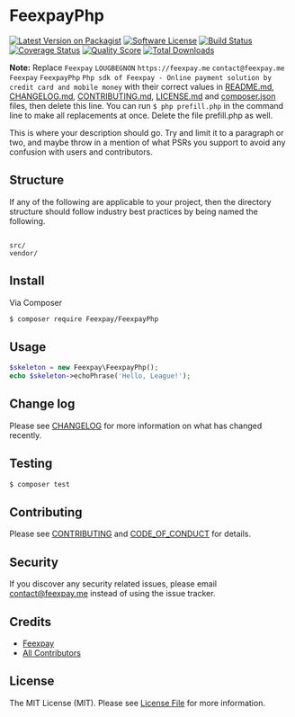 # FeexpayPhp

[![Latest Version on Packagist][ico-version]][link-packagist]
[![Software License][ico-license]](LICENSE.md)
[![Build Status][ico-travis]][link-travis]
[![Coverage Status][ico-scrutinizer]][link-scrutinizer]
[![Quality Score][ico-code-quality]][link-code-quality]
[![Total Downloads][ico-downloads]][link-downloads]

**Note:** Replace ```Feexpay``` ```LOUGBEGNON``` ```https://feexpay.me``` ```contact@feexpay.me``` ```Feexpay``` ```FeexpayPhp``` ```Php sdk of Feexpay - Online payment solution by credit card and mobile money``` with their correct values in [README.md](README.md), [CHANGELOG.md](CHANGELOG.md), [CONTRIBUTING.md](CONTRIBUTING.md), [LICENSE.md](LICENSE.md) and [composer.json](composer.json) files, then delete this line. You can run `$ php prefill.php` in the command line to make all replacements at once. Delete the file prefill.php as well.

This is where your description should go. Try and limit it to a paragraph or two, and maybe throw in a mention of what
PSRs you support to avoid any confusion with users and contributors.

## Structure

If any of the following are applicable to your project, then the directory structure should follow industry best practices by being named the following.

```

src/
vendor/
```


## Install

Via Composer

``` bash
$ composer require Feexpay/FeexpayPhp
```

## Usage

``` php
$skeleton = new Feexpay\FeexpayPhp();
echo $skeleton->echoPhrase('Hello, League!');
```

## Change log

Please see [CHANGELOG](CHANGELOG.md) for more information on what has changed recently.

## Testing

``` bash
$ composer test
```

## Contributing

Please see [CONTRIBUTING](CONTRIBUTING.md) and [CODE_OF_CONDUCT](CODE_OF_CONDUCT.md) for details.

## Security

If you discover any security related issues, please email contact@feexpay.me instead of using the issue tracker.

## Credits

- [Feexpay][link-author]
- [All Contributors][link-contributors]

## License

The MIT License (MIT). Please see [License File](LICENSE.md) for more information.

[ico-version]: https://img.shields.io/packagist/v/Feexpay/FeexpayPhp.svg?style=flat-square
[ico-license]: https://img.shields.io/badge/license-MIT-brightgreen.svg?style=flat-square
[ico-travis]: https://img.shields.io/travis/Feexpay/FeexpayPhp/master.svg?style=flat-square
[ico-scrutinizer]: https://img.shields.io/scrutinizer/coverage/g/Feexpay/FeexpayPhp.svg?style=flat-square
[ico-code-quality]: https://img.shields.io/scrutinizer/g/Feexpay/FeexpayPhp.svg?style=flat-square
[ico-downloads]: https://img.shields.io/packagist/dt/Feexpay/FeexpayPhp.svg?style=flat-square

[link-packagist]: https://packagist.org/packages/Feexpay/FeexpayPhp
[link-travis]: https://travis-ci.org/Feexpay/FeexpayPhp
[link-scrutinizer]: https://scrutinizer-ci.com/g/Feexpay/FeexpayPhp/code-structure
[link-code-quality]: https://scrutinizer-ci.com/g/Feexpay/FeexpayPhp
[link-downloads]: https://packagist.org/packages/Feexpay/FeexpayPhp
[link-author]: https://github.com/LOUGBEGNON
[link-contributors]: ../../contributors
